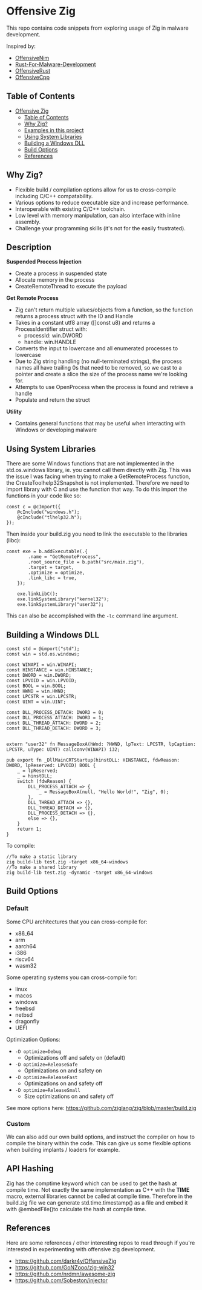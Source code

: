 # Offensive Zig

This repo contains code snippets from exploring usage of Zig in malware development.

Inspired by:
- [OffensiveNim](https://github.com/byt3bl33d3r/OffensiveNim)
- [Rust-For-Malware-Development](https://github.com/Whitecat18/Rust-for-Malware-Development)
- [OffensiveRust](https://github.com/trickster0/OffensiveRust)
- [OffensiveCpp](https://github.com/lsecqt/OffensiveCpp)

## Table of Contents

- [Offensive Zig](#offensive-zig)
  - [Table of Contents](#table-of-contents)
  - [Why Zig?](#why-zig)
  - [Examples in this project](#description)
  - [Using System Libraries](#using-system-libraries)
  - [Building a Windows DLL](#building-a-windows-dll)
  - [Build Options](#build-options)
  - [References](#references)

## Why Zig?

- Flexible build / compilation options allow for us to cross-compile including C/C++ compatability.
- Various options to reduce executable size and increase performance.
- Interoperable with existing C/C++ toolchain.
- Low level with memory manipulation, can also interface with inline assembly.
- Challenge your programming skills (it's not for the easily frustrated).

## Description

**Suspended Process Injection**
- Create a process in suspended state
- Allocate memory in the process
- CreateRemoteThread to execute the payload

**Get Remote Process**
- Zig can't return multiple values/objects from a function, so the function returns a process struct with the ID and Handle
- Takes in a constant utf8 array ([]const u8) and returns a ProcessIdentifier struct with:
    - processId: win.DWORD
    - handle: win.HANDLE
- Converts the input to lowercase and all enumerated processes to lowercase
- Due to Zig string handling (no null-terminated strings), the process names all have trailing 0s that need to be removed, so we cast to a pointer and create a slice the size of the process name we're looking for.
- Attempts to use OpenProcess when the process is found and retrieve a handle
- Populate and return the struct

**Utility**
- Contains general functions that may be useful when interacting with Windows or developing malware

## Using System Libraries

There are some Windows functions that are not implemented in the std.os.windows library, ie. you cannot call them directly with Zig.  This was the issue I was facing when trying to make a GetRemoteProcess function, the CreateToolhelp32Snapshot is not implemented. Therefore we need to import library with C and use the function that way. To do this import the functions in your code like so:
```
const c = @cImport({
    @cInclude("windows.h");
    @cInclude("tlhelp32.h");
});
```
Then inside your build.zig you need to link the executable to the libraries (libc):
```
const exe = b.addExecutable(.{
        .name = "GetRemoteProcess",
        .root_source_file = b.path("src/main.zig"),
        .target = target,
        .optimize = optimize,
        .link_libc = true,
    });

    exe.linkLibC();
    exe.linkSystemLibrary("kernel32");
    exe.linkSystemLibrary("user32");
```

This can also be accomplished with the `-lc` command line argument.

## Building a Windows DLL

```
const std = @import("std");
const win = std.os.windows;

const WINAPI = win.WINAPI;
const HINSTANCE = win.HINSTANCE;
const DWORD = win.DWORD;
const LPVOID = win.LPVOID;
const BOOL = win.BOOL;
const HWND = win.HWND;
const LPCSTR = win.LPCSTR;
const UINT = win.UINT;

const DLL_PROCESS_DETACH: DWORD = 0;
const DLL_PROCESS_ATTACH: DWORD = 1;
const DLL_THREAD_ATTACH: DWORD = 2;
const DLL_THREAD_DETACH: DWORD = 3;


extern "user32" fn MessageBoxA(hWnd: ?HWND, lpText: LPCSTR, lpCaption: LPCSTR, uType: UINT) callconv(WINAPI) i32;

pub export fn _DllMainCRTStartup(hinstDLL: HINSTANCE, fdwReason: DWORD, lpReserved: LPVOID) BOOL {
    _ = lpReserved;
    _ = hinstDLL;
    switch (fdwReason) {
        DLL_PROCESS_ATTACH => {
            _ = MessageBoxA(null, "Hello World!", "Zig", 0);
        },
        DLL_THREAD_ATTACH => {},
        DLL_THREAD_DETACH => {},
        DLL_PROCESS_DETACH => {},
        else => {},
    }
    return 1;
}
```

To compile:
```
//To make a static library
zig build-lib test.zig -target x86_64-windows 
//To make a shared library
zig build-lib test.zig -dynamic -target x86_64-windows 
```

## Build Options

### Default

Some CPU architectures that you can cross-compile for:
- x86_64
- arm
- aarch64
- i386
- riscv64
- wasm32

Some operating systems you can cross-compile for:
- linux
- macos
- windows
- freebsd
- netbsd
- dragonfly
- UEFI

Optimization Options:
- `-D optimize=Debug`
    - Optimizations off and safety on (default)
- `-D optimize=ReleaseSafe`
    - Optimizations on and safety on
- `-D optimize=ReleaseFast`
    - Optimizations on and safety off
- `-D optimize=ReleaseSmall`
    - Size optimizations on and safety off

See more options here: https://github.com/ziglang/zig/blob/master/build.zig

### Custom

We can also add our own build options, and instruct the compiler on how to compile the binary within the code. This can give us some flexible options when building implants / loaders for example. 

## API Hashing

Zig has the comptime keyword which can be used to get the hash at compile time. Not exactly the same implementation as C++ with the __TIME__ macro, external libraries cannot be called at compile time. Therefore in the build.zig file we can generate std.time.timestamp() as a file and embed it with @embedFile()to calculate the hash at compile time.


## References

Here are some references / other interesting repos to read through if you're interested in experimenting with offensive zig development.

- https://github.com/darkr4y/OffensiveZig
- https://github.com/GoNZooo/zig-win32
- https://github.com/nrdmn/awesome-zig
- https://github.com/Sobeston/injector